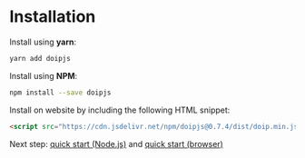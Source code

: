# Installation

Install using **yarn**:

```bash
yarn add doipjs
```

Install using **NPM**:

```bash
npm install --save doipjs
```

Install on website by including the following HTML snippet:

```html
<script src="https://cdn.jsdelivr.net/npm/doipjs@0.7.4/dist/doip.min.js"></script>
```

Next step: [quick start (Node.js)](quickstart-nodejs.md) and [quick start (browser)](quickstart-browser.md)
